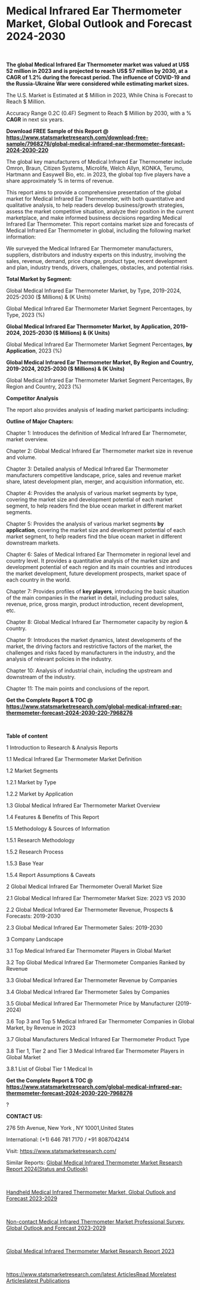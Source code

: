 <h1>Medical Infrared Ear Thermometer Market, Global Outlook and Forecast 2024-2030</h1><br/><p><strong>The global Medical Infrared Ear Thermometer market was valued at US$ 52 million in 2023 and is projected to reach US$ 57 million by 2030, at a <strong>CAGR</strong> of 1.2% during the forecast period. The influence of COVID-19 and the Russia-Ukraine War were considered while estimating market sizes.</strong></p>
 
 
 
 <p>The U.S. Market is Estimated at $ Million in 2023, While China is Forecast to Reach $ Million.</p>
 
 
 
 <p>Accuracy Range 0.2C (0.4F) Segment to Reach $ Million by 2030, with a % <strong>CAGR</strong> in next six years.</p>
 
 
 
 <p><strong>Download FREE Sample of this Report @ <a href="https://www.statsmarketresearch.com/download-free-sample/7968276/global-medical-infrared-ear-thermometer-forecast-2024-2030-220">https://www.statsmarketresearch.com/download-free-sample/7968276/global-medical-infrared-ear-thermometer-forecast-2024-2030-220</a></strong></p>
 
 
 
 <p>The global key manufacturers of Medical Infrared Ear Thermometer include Omron, Braun, Citizen Systems, Microlife, Welch Allyn, KONKA, Terumo, Hartmann and Easywell Bio, etc. in 2023, the global top five players have a share approximately % in terms of revenue.</p>
 
 
 
 <p>This report aims to provide a comprehensive presentation of the global market for Medical Infrared Ear Thermometer, with both quantitative and qualitative analysis, to help readers develop business/growth strategies, assess the market competitive situation, analyze their position in the current marketplace, and make informed business decisions regarding Medical Infrared Ear Thermometer. This report contains market size and forecasts of Medical Infrared Ear Thermometer in global, including the following market information:</p>
 
 
 
 <p>We surveyed the Medical Infrared Ear Thermometer manufacturers, suppliers, distributors and industry experts on this industry, involving the sales, revenue, demand, price change, product type, recent development and plan, industry trends, drivers, challenges, obstacles, and potential risks.</p>
 
 
 
 <p><strong>Total Market by Segment:</strong></p>
 
 
 
 <p>Global Medical Infrared Ear Thermometer Market, by Type, 2019-2024, 2025-2030 ($ Millions) & (K Units)</p>
 
 
 
 <p>Global Medical Infrared Ear Thermometer Market Segment Percentages, by Type, 2023 (%)</p>
 
 
 
 <p><strong>Global Medical Infrared Ear Thermometer Market, <strong>by Application</strong>, 2019-2024, 2025-2030 ($ Millions) & (K Units)</strong></p>
 
 
 
 <p>Global Medical Infrared Ear Thermometer Market Segment Percentages, <strong>by Application</strong>, 2023 (%)</p>
 
 
 
 <p><strong>Global Medical Infrared Ear Thermometer Market, By Region and Country, 2019-2024, 2025-2030 ($ Millions) & (K Units)</strong></p>
 
 
 
 <p>Global Medical Infrared Ear Thermometer Market Segment Percentages, By Region and Country, 2023 (%)</p>
 
 
 
 <p><strong>Competitor Analysis</strong></p>
 
 
 
 <p>The report also provides analysis of leading market participants including:</p>
 
 
 
 <p><strong>Outline of Major Chapters:</strong></p>
 
 
 
 <p>Chapter 1: Introduces the definition of Medical Infrared Ear Thermometer, market overview.</p>
 
 
 
 <p>Chapter 2: Global Medical Infrared Ear Thermometer market size in revenue and volume.</p>
 
 
 
 <p>Chapter 3: Detailed analysis of Medical Infrared Ear Thermometer manufacturers competitive landscape, price, sales and revenue market share, latest development plan, merger, and acquisition information, etc.</p>
 
 
 
 <p>Chapter 4: Provides the analysis of various market segments by type, covering the market size and development potential of each market segment, to help readers find the blue ocean market in different market segments.</p>
 
 
 
 <p>Chapter 5: Provides the analysis of various market segments <strong>by application</strong>, covering the market size and development potential of each market segment, to help readers find the blue ocean market in different downstream markets.</p>
 
 
 
 <p>Chapter 6: Sales of Medical Infrared Ear Thermometer in regional level and country level. It provides a quantitative analysis of the market size and development potential of each region and its main countries and introduces the market development, future development prospects, market space of each country in the world.</p>
 
 
 
 <p>Chapter 7: Provides profiles of <strong>key players</strong>, introducing the basic situation of the main companies in the market in detail, including product sales, revenue, price, gross margin, product introduction, recent development, etc.</p>
 
 
 
 <p>Chapter 8: Global Medical Infrared Ear Thermometer capacity by region & country.</p>
 
 
 
 <p>Chapter 9: Introduces the market dynamics, latest developments of the market, the driving factors and restrictive factors of the market, the challenges and risks faced by manufacturers in the industry, and the analysis of relevant policies in the industry.</p>
 
 
 
 <p>Chapter 10: Analysis of industrial chain, including the upstream and downstream of the industry.</p>
 
 
 
 <p>Chapter 11: The main points and conclusions of the report.</p>
 
 
 
 <div><b>Get the Complete Report & TOC @ <a href="https://www.statsmarketresearch.com/global-medical-infrared-ear-thermometer-forecast-2024-2030-220-7968276">https://www.statsmarketresearch.com/global-medical-infrared-ear-thermometer-forecast-2024-2030-220-7968276</a></b></div>
 
 
 
 <p><br />
 
 <b>Table of content</b></p>
 
 
 
 <p>1 Introduction to Research & Analysis Reports<br />
 
 1.1 Medical Infrared Ear Thermometer Market Definition<br />
 
 1.2 Market Segments<br />
 
 1.2.1 Market by Type<br />
 
 1.2.2 Market by Application<br />
 
 1.3 Global Medical Infrared Ear Thermometer Market Overview<br />
 
 1.4 Features & Benefits of This Report<br />
 
 1.5 Methodology & Sources of Information<br />
 
 1.5.1 Research Methodology<br />
 
 1.5.2 Research Process<br />
 
 1.5.3 Base Year<br />
 
 1.5.4 Report Assumptions & Caveats<br />
 
 2 Global Medical Infrared Ear Thermometer Overall Market Size<br />
 
 2.1 Global Medical Infrared Ear Thermometer Market Size: 2023 VS 2030<br />
 
 2.2 Global Medical Infrared Ear Thermometer Revenue, Prospects & Forecasts: 2019-2030<br />
 
 2.3 Global Medical Infrared Ear Thermometer Sales: 2019-2030<br />
 
 3 Company Landscape<br />
 
 3.1 Top Medical Infrared Ear Thermometer Players in Global Market<br />
 
 3.2 Top Global Medical Infrared Ear Thermometer Companies Ranked by Revenue<br />
 
 3.3 Global Medical Infrared Ear Thermometer Revenue by Companies<br />
 
 3.4 Global Medical Infrared Ear Thermometer Sales by Companies<br />
 
 3.5 Global Medical Infrared Ear Thermometer Price by Manufacturer (2019-2024)<br />
 
 3.6 Top 3 and Top 5 Medical Infrared Ear Thermometer Companies in Global Market, by Revenue in 2023<br />
 
 3.7 Global Manufacturers Medical Infrared Ear Thermometer Product Type<br />
 
 3.8 Tier 1, Tier 2 and Tier 3 Medical Infrared Ear Thermometer Players in Global Market<br />
 
 3.8.1 List of Global Tier 1 Medical In</p>
 
 
 
 <div><b>Get the Complete Report & TOC @ <a href="https://www.statsmarketresearch.com/global-medical-infrared-ear-thermometer-forecast-2024-2030-220-7968276">https://www.statsmarketresearch.com/global-medical-infrared-ear-thermometer-forecast-2024-2030-220-7968276</a></b></div>
 
 
 
 <p>? </p>
 
 
 
 <p><b>CONTACT US:</b><br />
 
 276 5th Avenue, New York , NY 10001,United States<br />
 
 International: (+1) 646 781 7170 / +91 8087042414<br />
 
 Visit: <a href="https://www.statsmarketresearch.com/">https://www.statsmarketresearch.com/</a><br />
 
 Similar Reports: <a href="https://www.statsmarketresearch.com/global-medical-infrared-ear-thermometer-forecast-2024-2030-220-7968276">Global Medical Infrared Thermometer Market Research Report 2024(Status and Outlook)</a><br />
 
 <br />
 
 <a href="https://www.statsmarketresearch.com/global-medical-infrared-ear-thermometer-forecast-2024-2030-220-7968276">Handheld Medical Infrared Thermometer Market, Global Outlook and Forecast 2023-2029</a><br />
 
 <br />
 
 <a href="https://www.statsmarketresearch.com/global-medical-infrared-ear-thermometer-forecast-2024-2030-220-7968276">Non-contact Medical Infrared Thermometer Market Professional Survey, Global Outlook and Forecast 2023-2029</a><br />
 
 <br />
 
 <a href="https://www.statsmarketresearch.com/global-medical-infrared-ear-thermometer-forecast-2024-2030-220-7968276">Global Medical Infrared Thermometer Market Research Report 2023</a><br />
 
 <br />
 
 <a href="https://gyeongbokgung.com">https://www.statsmarketresearch.com/</a><a href="https://hallyeomaritime.com">latest Articles</a><a href="https://jingwansa.com">Read More</a><a href="https://nguoiviet.jp/">latest Articles</a><a href="https://www.intelmarketresearch.com/">latest Publications</a></p>